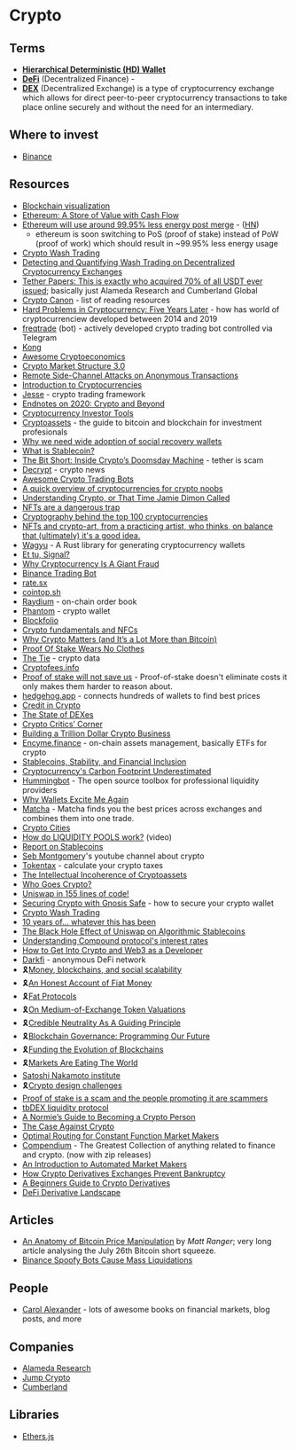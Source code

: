 # Crypto

## Terms

- [**Hierarchical Deterministic (HD) Wallet**](https://www.investopedia.com/terms/h/hd-wallet-hierarchical-deterministic-wallet.asp)
- [**DeFi**](https://en.wikipedia.org/wiki/Decentralized_finance) (Decentralized Finance)  - 
- [**DEX**](https://en.wikipedia.org/wiki/Decentralized_exchange) (Decentralized Exchange) is a type of cryptocurrency exchange which allows for direct peer-to-peer cryptocurrency transactions to take place online securely and without the need for an intermediary.

## Where to invest

- [Binance](https://www.binance.com/en)

## Resources

- [Blockchain visualization](https://symphony.iohk.io/en/)
- [Ethereum: A Store of Value with Cash Flow](https://ethereumcashflow.com/)
- [Ethereum will use around 99.95% less energy post merge](https://blog.ethereum.org/2021/05/18/country-power-no-more/) - ([HN](https://news.ycombinator.com/item?id=27194586))
  - ethereum is soon switching to PoS (proof of stake) instead of PoW (proof of work) which should result in ~99.95% less energy usage
- [Crypto Wash Trading](https://arxiv.org/abs/2108.10984)
- [Detecting and Quantifying Wash Trading on Decentralized Cryptocurrency Exchanges](https://arxiv.org/abs/2102.07001)
- [Tether Papers: This is exactly who acquired 70% of all USDT ever issued](https://protos.com/tether-papers-crypto-stablecoin-usdt-investigation-analysis/);
  basically just Alameda Research and Cumberland Global
- [Crypto Canon](https://a16z.com/2018/02/10/crypto-readings-resources/) - list of reading resources
- [Hard Problems in Cryptocurrency: Five Years Later](https://vitalik.ca/general/2019/11/22/progress.html) - how has world of cryptocurrenciew developed between 2014 and 2019
- [freqtrade](https://github.com/freqtrade/freqtrade) (bot) - actively developed crypto trading bot controlled via Telegram
- [Kong](https://kong.cash/)
- [Awesome Cryptoeconomics](https://github.com/L4ventures/awesome-cryptoeconomics)
- [Crypto Market Structure 3.0](https://arjun.af/crypto-market-structure)
- [Remote Side-Channel Attacks on Anonymous Transactions](https://crypto.stanford.edu/timings/)
- [Introduction to Cryptocurrencies](https://etherplan.com/2020/11/16/introduction-to-cryptocurrencies/13648/)
- [Jesse](https://github.com/jesse-ai/jesse) - crypto trading framework
- [Endnotes on 2020: Crypto and Beyond](https://vitalik.ca/general/2020/12/28/endnotes.html)
- [Cryptocurrency Investor Tools](https://github.com/f13end/Crypto-Investor-Tools)
- [Cryptoassets](https://www.cfainstitute.org/-/media/documents/article/rf-brief/rfbr-cryptoassets.ashx) - the guide to bitcoin and blockchain for investment profesionals
- [Why we need wide adoption of social recovery wallets](https://vitalik.ca/general/2021/01/11/recovery.html)
- [What is Stablecoin?](https://medium.com/fleta-first-chain/what-is-stablecoin-a557e38da74)
- [The Bit Short: Inside Crypto’s Doomsday Machine](https://crypto-anonymous-2021.medium.com/the-bit-short-inside-cryptos-doomsday-machine-f8dcf78a64d3) - tether is scam
- [Decrypt](https://decrypt.co/) - crypto news
- [Awesome Crypto Trading Bots](https://github.com/botcrypto-io/awesome-crypto-trading-bots)
- [A quick overview of cryptocurrencies for crypto noobs](https://noobmaker.substack.com/p/a-quick-overview-of-cryptocurrencies)
- [Understanding Crypto, or That Time Jamie Dimon Called](https://adam.mirror.xyz/Q-HIDLBN0lRy1ezLFI-Qj5JhLzHWRUgXF4cqwieQWXQ)
- [NFTs are a dangerous trap](https://seths.blog/2021/03/nfts-are-a-dangerous-trap/)
- [Cryptography behind the top 100 cryptocurrencies](http://ethanfast.com/top-crypto.html)
- [NFTs and crypto-art, from a practicing artist, who thinks, on balance that (ultimately) it's a good idea.](https://revdancatt.com/2021/03/23/nfts-crypto-art-what-is-is-from-an-artists-view)
- [Wagyu](https://github.com/AleoHQ/wagyu) - A Rust library for generating cryptocurrency wallets
- [Et tu, Signal?](https://www.stephendiehl.com/blog/signal.html)
- [Why Cryptocurrency Is A Giant Fraud](https://www.currentaffairs.org/2021/04/why-cryptocurrency-is-a-giant-fraud)
- [Binance Trading Bot](https://github.com/chrisleekr/binance-trading-bot)
- [rate.sx](http://rate.sx/)
- [cointop.sh](https://cointop.sh/)
- [Raydium](https://raydium.io/) - on-chain order book
- [Phantom](https://phantom.app/) - crypto wallet
- [Blockfolio](https://blockfolio.com/)
- [Crypto fundamentals and NFCs](https://docs.google.com/presentation/d/1sUpk0gbvRQelH0MUIOqjNeGe8nwRH4mhrhDHmI6qh4M/edit#slide=id.g442eb61d9d_0_0)
- [Why Crypto Matters (and It’s a Lot More than Bitcoin)](https://raohacker.com/why-crypto-matters-and-its-a-lot-more-than-bitcoin/)
- [Proof Of Stake Wears No Clothes](https://github.com/stickfigure/blog/wiki/Proof-Of-Stake-Wears-No-Clothes)
- [The Tie](https://www.thetie.io/) - crypto data
- [Cryptofees.info](https://cryptofees.info/)
- [Proof of stake will not save us](https://www.somethinginteresting.news/p/proof-of-stake-will-not-save-us) - Proof-of-stake doesn't eliminate costs it only makes them harder to reason about.
- [hedgehog.app](https://hedgehog.app/) - connects hundreds of wallets to find best prices
- [Credit in Crypto](https://jonkol.xyz/credit-in-crypto/)
- [The State of DEXes](https://adlrocha.substack.com/p/adlrocha-the-state-of-dexes)
- [Crypto Critics’ Corner](https://cryptocriticscorner.com/)
- [Building a Trillion Dollar Crypto Business](https://myprasanna.blogspot.com/2021/07/building-trillion-dollar-crypto-business.html)
- [Encyme.finance](https://enzyme.finance/) - on-chain assets management, basically ETFs for crypto
- [Stablecoins, Stability, and Financial Inclusion](https://future.a16z.com/stablecoins-stability-and-financial-inclusion/)
- [Cryptocurrency's Carbon Footprint Underestimated](https://blog.dshr.org/2021/10/cryptocurrencys-carbon-footprint.html)
- [Hummingbot](https://hummingbot.io/en/) - The open source toolbox for professional liquidity providers
- [Why Wallets Excite Me Again](https://ricburton.mirror.xyz/2FFEmghrC3_-jhQSRSIGr8s1LOmaJTEsdYFoxj4xKpQ)
- [Matcha](https://matcha.xyz/) - Matcha finds you the best prices across exchanges and combines them into one trade.
- [Crypto Cities](https://vitalik.ca/general/2021/10/31/cities.html)
- [How do LIQUIDITY POOLS work?](https://www.youtube.com/watch?v=cizLhxSKrAc&t=32s) (video)
- [Report on Stablecoins](https://home.treasury.gov/system/files/136/StableCoinReport_Nov1_508.pdf)
- [Seb Montgomer](https://www.youtube.com/c/SebMontgomery/playlists)y's youtube channel about crypto
- [Tokentax](https://tokentax.co/) - calculate your crypto taxes
- [The Intellectual Incoherence of Cryptoassets](https://www.stephendiehl.com/blog/crypto-absurd.html)
- [Who Goes Crypto?](https://www.motherjones.com/politics/2021/11/who-goes-crypto-eth-bitcoin-etc-financialization-gamestop-class-wealth/)
- [Uniswap in 155 lines of code!](https://www.reddit.com/r/CryptoTechnology/comments/qsuw6n/uniswap_in_155_lines_of_code/)
- [Securing Crypto with Gnosis Safe](https://medium.com/@mrkmcknz/securing-crypto-with-gnosis-safe-fd292eb99636) - how to secure your crypto wallet
- [Crypto Wash Trading](https://arxiv.org/abs/2108.10984)
- [10 years of... whatever this has been](https://apenwarr.ca/log/20211117)
- [The Black Hole Effect of Uniswap on Algorithmic Stablecoins](https://ian.pw/posts/2021-01-17-black-hole-effect-of-uniswap-on-stablecoins)
- [Understanding Compound protocol's interest rates](https://ian.pw/posts/2020-12-20-understanding-compound-protocols-interest-rates)
- [How to Get Into Crypto and Web3 as a Developer](https://dev.to/dabit3/how-to-get-into-ethereum-crypto-web3-as-a-developer-9l6)
- [Darkfi](https://dark.fi/) - anonymous DeFi network
- 🎗️[Money, blockchains, and social scalability](https://unenumerated.blogspot.com/2017/02/money-blockchains-and-social-scalability.html?m=1)
- 🎗️[An Honest Account of Fiat Money](https://medium.com/@hasufly/why-bitcoin-3fdee2328759)
- 🎗️[Fat Protocols](https://www.usv.com/writing/2016/08/fat-protocols/)
- 🎗️[On Medium-of-Exchange Token Valuations](https://vitalik.ca/general/2017/10/17/moe.html)
- 🎗️[Credible Neutrality As A Guiding Principle](https://nakamoto.com/credible-neutrality/)
- 🎗️[Blockchain Governance: Programming Our Future](https://medium.com/@FEhrsam/blockchain-governance-programming-our-future-c3bfe30f2d74)
- 🎗️[Funding the Evolution of Blockchains](https://medium.com/@FEhrsam/funding-the-evolution-of-blockchains-87d160988481)
- 🎗️[Markets Are Eating The World](https://www.ribbonfarm.com/2019/02/28/markets-are-eating-the-world/)
- [Satoshi Nakamoto institute](https://nakamotoinstitute.org/literature/)
- 🎗️[Crypto design challenges](https://paulstamatiou.com/crypto-design-challenges/)
- [Proof of stake is a scam and the people promoting it are scammers](https://yanmaani.github.io/proof-of-stake-is-a-scam-and-the-people-promoting-it-are-scammers/)
- [tbDEX liquidity protocol](https://github.com/TBD54566975/white-paper/blob/main/whitepaper.pdf)
- [A Normie’s Guide to Becoming a Crypto Person](https://nymag.com/intelligencer/article/crypto-nft-twitter-discord-guide.html)
- [The Case Against Crypto](https://www.watershed.co.uk/studio/news/2021/12/03/case-against-crypto)
- [Optimal Routing for Constant Function Market Makers](https://stanford.edu/~guillean/papers/cfmm-routing.pdf)
- [Compendium](https://github.com/sambacha/compendium) - The Greatest Collection of anything related to finance and crypto. (now with zip releases)
- [An Introduction to Automated Market Makers](https://www.machow.ski/posts/an_introduction_to_automated_market_makers/)
- [How Crypto Derivatives Exchanges Prevent Bankruptcy](https://www.machow.ski/posts/how-crypto-derivatives-exchanges-prevent-bankruptcy/)
- [A Beginners Guide to Crypto Derivatives](https://www.machow.ski/posts/a-beginners-guide-to-crypto-derivatives/)
- [DeFi Derivative Landscape](https://github.com/0xperp/defi-derivatives)

## Articles

- [An Anatomy of Bitcoin Price Manipulation](https://www.singlelunch.com/2022/01/09/an-anatomy-of-bitcoin-price-manipulation/) by _Matt Ranger_; very long article
  analysing the July 26th Bitcoin short squeeze.
- [Binance Spoofy Bots Cause Mass Liquidations](https://www.coalexander.com/post/binance-spoofy-bots-and-liquidations)

## People

- [Carol Alexander](https://www.coalexander.com) - lots of awesome books on financial markets, blog posts, and more

## Companies

- [Alameda Research](https://www.alameda-research.com)
- [Jump Crypto](https://jumpcrypto.com)
- [Cumberland](https://cumberland.io)

## Libraries

- [Ethers.js](https://docs.ethers.io/v5/)


